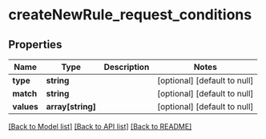 # createNewRule_request_conditions

## Properties
Name | Type | Description | Notes
------------ | ------------- | ------------- | -------------
**type** | **string** |  | [optional] [default to null]
**match** | **string** |  | [optional] [default to null]
**values** | **array[string]** |  | [optional] [default to null]

[[Back to Model list]](../README.md#documentation-for-models) [[Back to API list]](../README.md#documentation-for-api-endpoints) [[Back to README]](../README.md)


